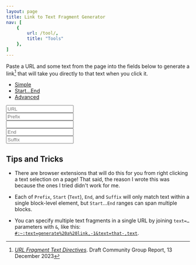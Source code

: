 ```yaml
---
layout: page
title: Link to Text Fragment Generator
nav: [
    {
        url: /tool/,
        title: "Tools"
    },
]
---
```


Paste a URL and some text from the page into the fields below to generate a link[^ref] that will take you directly to that text when you click it.

<div class="card">
    <div class="card-header">
        <ul class="nav nav-tabs card-header-tabs" id="generatorTabs" role="tablist">
            <li class="nav-item">
                <a class="nav-link active" id="simple-tab" data-toggle="tab" href="#" role="tab" aria-controls="home" aria-selected="true">Simple</a>
            </li>
            <li class="nav-item">
                <a class="nav-link" id="start-end-tab" data-toggle="tab" href="#" role="tab" aria-controls="profile" aria-selected="false">Start…End</a>
            </li>
            <li class="nav-item">
                <a class="nav-link" id="advanced-tab" data-toggle="tab" href="#" role="tab" aria-controls="contact" aria-selected="false">Advanced</a>
            </li>
        </ul>
    </div>
    <div class="card-body">
        <div id="generator-help" class="card-text post-content"></div>
        <form>
            <div class="row">
                <div class="form-group mb-3">
                    <input type="text" id="url" name="url" placeholder="URL" oninput="updateLink()" class="form-control" />
                </div>
            </div>
            <div id="text-inputs" class="row">
                <div id="prefix-container">
                    <input type="text" id="prefix" name="text" placeholder="Prefix" oninput="updateLink()" class="form-control" />
                </div>
                <div id="start-container">
                    <input type="text" id="start" name="text" placeholder="" oninput="updateLink()" class="form-control" required />
                </div>
                <div id="end-container">
                    <input type="text" id="end" name="text" placeholder="End" oninput="updateLink()" class="form-control" />
                </div>
                <div id="suffix-container">
                    <input type="text" id="suffix" name="text" placeholder="Suffix" oninput="updateLink()" class="form-control" />
                </div>
            </div>
            <div class="row">
                <div id="link-container" class="form-group copyable">
                    <a id="link" href="#" class="form-control" target="_blank"></a>
                    <div id="link-placeholder" class="form-control placeholder-text"></div>
                </div>
            </div>
        </form>
    </div>
</div>

<script>
    function updateLink() {
        const url = document.getElementById("url").value;

        const prefix = document.getElementById("prefix").value;
        const start = document.getElementById("start").value;
        const end = document.getElementById("end").value;
        const suffix = document.getElementById("suffix").value;

        const selectedTab = $('#generatorTabs a.active').attr("id");

        const linkElement = document.getElementById('link');
        const placeholderElement = document.getElementById('link-placeholder');
        const copyButton = document.querySelector('.copyable button');
        if (start) {
            const encodedStart = encodeURIComponent(start);
            let link = `${encodedStart}`;
            if (end && selectedTab !== "simple-tab") {
                const encodedEnd = encodeURIComponent(end);
                link = `${link},${encodedEnd}`;
            }
            if (prefix && selectedTab === "advanced-tab") {
                const encodedPrefix = encodeURIComponent(prefix);
                link = `${encodedPrefix}-,${link}`;
            }
            if (suffix && selectedTab === "advanced-tab") {
                const encodedSuffix = encodeURIComponent(suffix);
                link = `${link},-${encodedSuffix}`;
            }
            link = `#:~:text=${link}`;

            if (url) {
                link = `${url.split("#")[0]}${link}`;
            }

            placeholderElement.style.display = "none";
            linkElement.style.display = "block";
            linkElement.href = link;
            linkElement.textContent = link;
            if (copyButton) {
                copyButton.disabled = false;
            }
        } else {
            linkElement.style.display = "none";
            if (copyButton) {
                copyButton.disabled = true;
            }
            placeholderElement.style.display = "block";
            placeholderElement.textContent = "Fill required field(s) to generate link";
        }
    }

    document.addEventListener("DOMContentLoaded", function() {
        $('#generatorTabs a').on('click', function (e) {
            e.preventDefault()
            var tabElement = e.target;

            let textInputs = $('#text-inputs div');
            if (tabElement.id === "simple-tab") {
                $('#generator-help').html('Link to the first match of <code class="language-plaintext highlighter-rouge">Text</code> at the given URL.');
                textInputs.each(function() {
                    if (this.id === "start-container") {
                        this.style.display = "block";
                        this.classList = "form-group mb-3";
                        $('#start').attr("placeholder", "Text (Required)");
                    } else {
                        this.style.display = "none";
                    }
                });
            } else if (tabElement.id === "start-end-tab") {
                $('#generator-help').html('Link to the first block of text that starts with <code class="language-plaintext highlighter-rouge">Start</code> and ends with <code class="language-plaintext highlighter-rouge">End</code> at the given URL.');
                textInputs.each(function() {
                    if (this.id === "start-container") {
                        $('#start').attr("placeholder", "Start (Required)");
                        this.classList = "form-group mb-3 col-md-6";
                    } else if (this.id === "end-container") {
                        this.style.display = "block";
                        this.classList = "form-group mb-3 col-md-6";
                    } else {
                        this.style.display = "none";
                    }
                });
            } else if (tabElement.id === "advanced-tab") {
                $('#generator-help').html('Link to the first block of text that is preceded by <code class="language-plaintext highlighter-rouge">Prefix</code>, starts with <code class="language-plaintext highlighter-rouge">Start</code>, ends with <code class="language-plaintext highlighter-rouge">End</code>, and is followed by <code class="language-plaintext highlighter-rouge">Suffix</code> at the given URL.');
                textInputs.each(function() {
                    this.style.display = "block";
                    this.classList = "form-group mb-3 col-md-6 col-xl-3";
                    if (this.id === "start-container") {
                        $('#start').attr("placeholder", "Start (Required)");
                    }
                });
            } else {
                console.error("Unknown tab id: " + tabElement.id);
                return;
            }

            $('#generatorTabs a').each(function() {
                this.classList.remove("active");
                this.setAttribute("aria-selected", "false");
            });
            tabElement.classList.add("active");
            tabElement.setAttribute("aria-selected", "true");
            updateLink();
        });

        // Set up the initial state
        $('#generatorTabs a.active').click();
        updateLink();
        document.getElementById("url").focus();
    });
</script>

## Tips and Tricks

* There are browser extensions that will do this for you from right clicking a text selection on a page! That said, the reason I wrote this was because the ones I tried didn't work for me.

* Each of `Prefix`, `Start` (`Text`), `End`, and `Suffix` will only match text within a single block-level element, but `Start`...`End` ranges can span multiple blocks.

* You can specify multiple text fragments in a single URL by joining `text=…` parameters with `&`, like this: [`#:~:text=generate%20a%20link,-1&text=that-,text`](#:~:text=generate%20a%20link,-1&text=that-,text).

[^ref]: [_URL Fragment Text Directives_](https://wicg.github.io/scroll-to-text-fragment/). Draft Community Group Report, 13 December 2023
